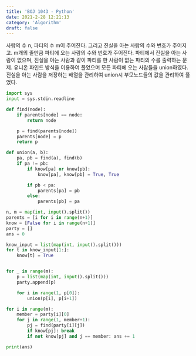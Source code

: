 ```yaml
---
title: 'BOJ 1043 - Python'
date: 2021-2-28 12:21:13
category: 'Algorithm'
draft: false
---
```

사람의 수 n, 파티의 수 m이 주어진다. 그리고 진실을 아는 사람의 수와 번호가 주어지고. m개의 줄만큼 파티에 오는 사람의 수와 번호가 주어진다. 파티에서 진실을 아는 사람이 없으며, 진실을 아는 사람과 같이 파티를 한 사람이 없는 파티의 수를 출력하는 문제. 유니온 파인드 방식을 이용하여 풀었으며 모든 파티에 오는 사람들을 union하였다. 진실을 아는 사람을 저장하는 배열을 관리하여 union시 부모노드들의 값을 관리하여 풀었다.
```python
import sys
input = sys.stdin.readline

def find(node):
    if parents[node] == node:
        return node

    p = find(parents[node])
    parents[node] = p
    return p

def union(a, b):
    pa, pb = find(a), find(b)
    if pa != pb:
        if know[pa] or know[pb]:
            know[pa], know[pb] = True, True

        if pb < pa:
            parents[pa] = pb
        else:
            parents[pb] = pa

n, m = map(int, input().split())
parents = [i for i in range(n+1)]
know = [False for i in range(n+1)]
party = []
ans = 0

know_input = list(map(int, input().split()))
for t in know_input[1:]:
    know[t] = True


for _ in range(m):
    p = list(map(int, input().split()))
    party.append(p)

    for i in range(1, p[0]):
        union(p[i], p[i+1])

for i in range(m):
    member = party[i][0]
    for j in range(1, member+1):
        pj = find(party[i][j])
        if know[pj]: break
        if not know[pj] and j == member: ans += 1

print(ans)

```